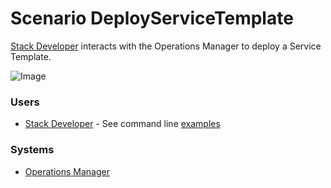 # Scenario DeployServiceTemplate

[Stack Developer](Actor-StackDeveloper) interacts with the Operations Manager to deploy a Service Template.

![Image](./UseCases/ManageServiceTemplate/DeployServiceTemplate.png)

### Users

* [Stack Developer](Actor-StackDeveloper) - See command line [examples](Actor-StackDeveloper)

### Systems

* [Operations Manager](SubSystem-OperationsManager)
